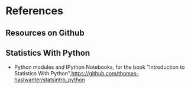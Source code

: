 # References 


## Resources on Github

## Statistics With Python
+ Python modules and IPython Notebooks, for the book "Introduction to Statistics With Python",https://github.com/thomas-haslwanter/statsintro_python
